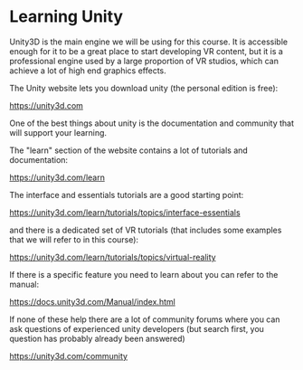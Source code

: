 # Learning Unity

Unity3D is the main engine we will be using for this course. It is accessible enough for it to be a great place to start developing VR content, but it is a professional engine used by a large proportion of VR studios, which can achieve a lot of high end graphics effects.

The Unity website lets you download unity (the personal edition is free):

https://unity3d.com

One of the best things about unity is the documentation and community that will support your learning. 

The "learn" section of the website contains a lot of tutorials and documentation:

https://unity3d.com/learn

The interface and essentials tutorials are a good starting point:

https://unity3d.com/learn/tutorials/topics/interface-essentials

and there is a dedicated set of VR tutorials (that includes some examples that we will refer to in this course):

https://unity3d.com/learn/tutorials/topics/virtual-reality

If there is a specific feature you need to learn about you can refer to the manual:

https://docs.unity3d.com/Manual/index.html

If none of these help there are a lot of community forums where you can ask questions of experienced unity developers (but search first, you question has probably already been answered)

https://unity3d.com/community